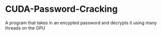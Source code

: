 # CUDA-Password-Cracking
 A program that takes in an encypted password and decrypts it using many threads on the GPU

